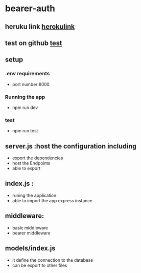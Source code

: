 # bearer-auth



## heruku link [herokulink](https://ehabalshrida-basicauth.herokuapp.com/)

## test on github [test](https://github.com/Ehabalshrida/basic-auth/actions)

## setup 

### .env requirements

 - port number 8000

 ### Running the app
 - npm run dev


 ### test 
 - npm run test


 ## server.js :host the configuration including
-  export the dependencies
- host the Endpoints
- able to export 

## index.js :
- runing the application 
- able to import the app express instance 

## middleware:
- basic middleware
- bearer middleware 

## models/index.js
- it define the connection to the database
- can be export to other files 

